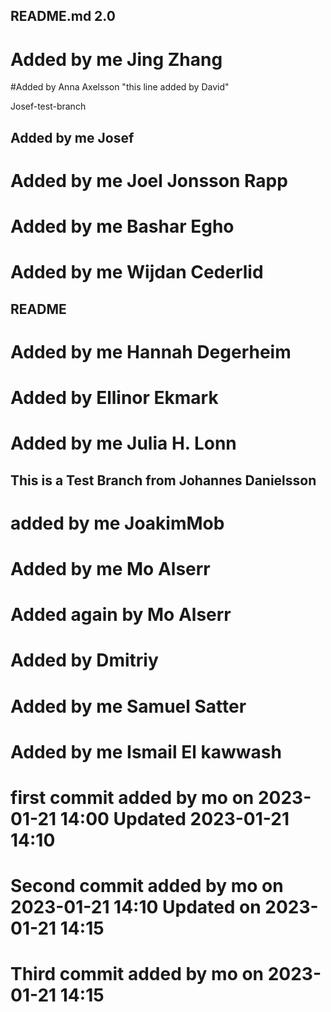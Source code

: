 
## README.md 2.0
# Added by me Jing Zhang 
#Added by Anna Axelsson
"this line added by David"

Josef-test-branch

## Added by me Josef

# Added by me Joel Jonsson Rapp
# Added by me Bashar Egho


# Added by me Wijdan Cederlid

## README

# Added by me Hannah Degerheim

# Added by Ellinor Ekmark
# Added by me Julia H. Lonn
## This is a Test Branch from Johannes Danielsson
# added by me JoakimMob

# Added by me Mo Alserr
# Added again by Mo Alserr

# Added by Dmitriy

# Added by me Samuel Satter

# Added by me Ismail El kawwash


# first commit added by mo on 2023-01-21 14:00 Updated 2023-01-21 14:10
# Second commit added by mo on 2023-01-21 14:10 Updated on 2023-01-21 14:15 
# Third commit added by mo on 2023-01-21 14:15
